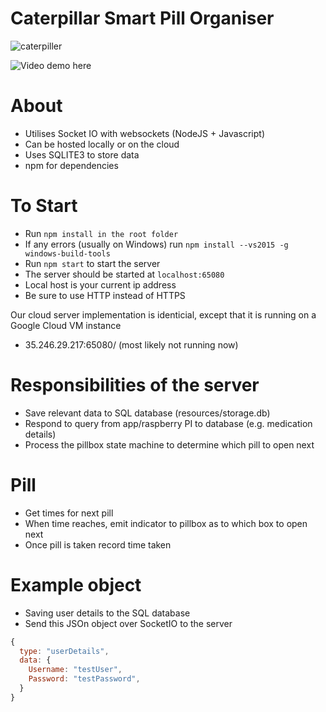 # Caterpillar Smart Pill Organiser

![caterpiller](https://user-images.githubusercontent.com/2521843/136666912-b54d89d2-31ba-4d21-b7b7-3145bbacd0d6.PNG)

![Video demo here](https://www.youtube.com/watch?v=Fv4SDEJEMSU)

# About
* Utilises Socket IO with websockets (NodeJS + Javascript)
* Can be hosted locally or on the cloud
* Uses SQLITE3 to store data 
* npm for dependencies 
# To Start
* Run `npm install in the root folder`
* If any errors (usually on Windows) run `npm install --vs2015 -g windows-build-tools`
* Run `npm start` to start the server 
* The server should be started at `localhost:65080`
* Local host is your current ip address
* Be sure to use HTTP instead of HTTPS

Our cloud server implementation is identicial, except that it is running on a Google Cloud VM instance
* 35.246.29.217:65080/ (most likely not running now)



# Responsibilities of the server 
* Save relevant data to SQL database (resources/storage.db)
* Respond to query from app/raspberry PI to database (e.g. medication details)
* Process the pillbox state machine to determine which pill to open next


# Pill
* Get times for next pill 
* When time reaches, emit indicator to pillbox as to which box to open next
* Once pill is taken record time taken

# Example object

* Saving user details to the SQL database
* Send this JSOn object over SocketIO to the server

```js
{
  type: "userDetails",
  data: {
    Username: "testUser",
    Password: "testPassword",
  }
}
```

